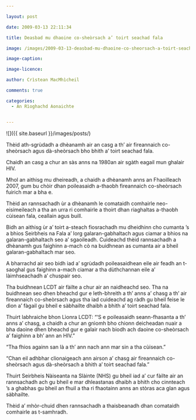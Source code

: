 ```yaml
---

layout: post

date: 2009-03-13 22:11:34

title: Deasbad mu dhaoine co-sheòrsach a’ toirt seachad fala

image: /images/2009-03-13-deasbad-mu-dhaoine-co-sheorsach-a-toirt-seachad-fala.webp

image-caption:

image-licence:

author: Crìstean MacMhìcheil

comments: true

categories:
  - An Rìoghachd Aonaichte


---
```


![]({{ site.baseurl }}/images/posts/)

Thèid ath-sgrùdadh a dhèanamh air an casg a th&#8217; air fireannaich co-sheòrsach agus dà-sheòrsach bho bhith a&#8217; toirt seachad fala.

<!--more-->

Chaidh an casg a chur an sàs anns na 1980an air sgàth eagail mun ghalair HIV.

Mhol an aithisg mu dheireadh, a chaidh a dhèanamh anns an Fhaoilleach 2007, gum bu chòir dhan poileasaidh a-thaobh fireannaich co-sheòrsach fuirich mar a bha e.

Thèid an rannsachadh ùr a dhèanamh le comataidh comhairle neo-eisimeileach a tha an urra ri comhairle a thoirt dhan riaghaltas a-thaobh cùisean fala, ceallain agus buill.

Bidh an aithisg ùr a&#8217; toirt a-steach fiosrachadh mu dheidhinn cho cumanta &#8217;s a bhios Seirbheis na Fala a&#8217; lorg galaran-gabhaltach agus ciamar a bhios na galaran-gabhaltach seo a&#8217; sgaoileadh. Cuideachd thèid rannsachadh a dhèanamh gus faighinn a-mach cò na buidhnean as cumanta air a bheil galaran-gabhaltach mar seo.

A bharrachd air seo bidh iad a&#8217; sgrùdadh poileasaidhean eile air feadh an t-saoghal gus faighinn a-mach ciamar a tha dùthchannan eile a&#8217; làimhseachadh a&#8217; chuspair seo.

Tha buidhnean LCDT air fàilte a chur air an naidheachd seo. Tha na buidhnean seo dhen bheachd gur e leth-bhreith a th&#8217; anns a&#8217; chasg a th&#8217; air fireannaich co-sheòrsach agus tha iad cuideachd ag ràdh gu bheil feise le dìon a&#8217; fàgail gu bheil e sàbhailte dhaibh a bhith a&#8217; toirt seachad fala.

Thuirt labhraiche bhon Lìonra LCDT: &#8220;&#8216;S e poileasaidh seann-fhasanta a th&#8217; anns a&#8217; chasg, a chaidh a chur an gnìomh bho chionn deicheadan nuair a bha daoine dhen bheachd gur e galair nach biodh ach daoine co-sheòrsach a&#8217; faighinn a bh&#8217; ann an HIV.&#8221;

&#8220;Tha fhios againn san là a th&#8217; ann nach ann mar sin a tha cùisean.&#8221;

&#8220;Chan eil adhbhar clionaigeach ann airson a&#8217; chasg air fireannaich co-sheòrsach agus dà-sheòrsach a bhith a&#8217; toirt seachad fala.&#8221;

Thuirt Seirbheis Nàiseanta na Slàinte (NHS) gu bheil iad a&#8217; cur fàilte air an rannsachadh ach gu bheil e mar dhleastanas dhaibh a bhith cho cinnteach &#8217;s a ghabhas gu bheil an fhuil a tha ri fhaotainn anns an stòras aca glan agus sàbhailte.

Thèid a&#8217; mhòr-chuid dhen rannsachadh a thaisbeanadh dhan comataidh comhairle as t-samhradh.
